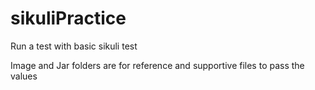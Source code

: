 # sikuliPractice
Run a test with basic sikuli test

Image and Jar folders are for reference and supportive files to pass the values
